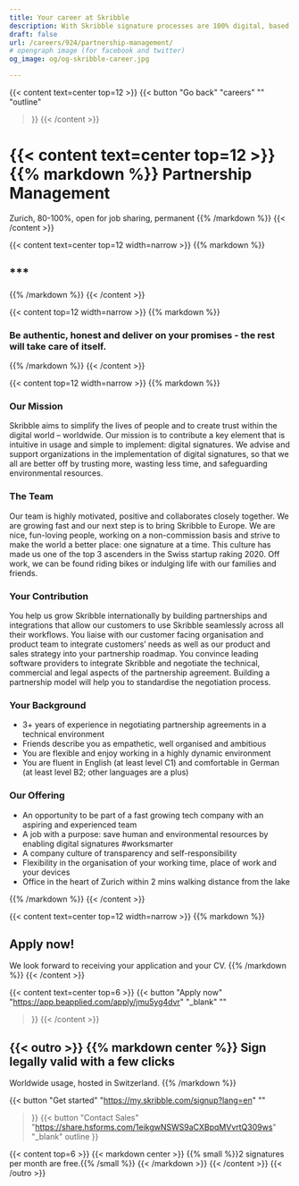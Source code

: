 ```yaml
---
title: Your career at Skribble
description: With Skribble signature processes are 100% digital, based on the qualified electronic signature “QES” - the e-signature, which is equivalent to your hand-written signature according to Swiss and EU law.
draft: false
url: /careers/924/partnership-management/
# opengraph image (for facebook and twitter)
og_image: og/og-skribble-career.jpg

---
```


{{< content text=center top=12 >}}
{{< button
  "Go back"
  "careers"
  ""
  "outline"
>}}
{{< /content >}}

{{< content text=center top=12 >}}
{{% markdown %}}
Partnership Management
===============
Zurich, 80-100%, open for job sharing, permanent
{{% /markdown %}}
{{< /content >}}

{{< content text=center top=12 width=narrow >}}
{{% markdown %}}
## ***
{{% /markdown %}}
{{< /content >}}

{{< content top=12 width=narrow >}}
{{% markdown %}}
### Be authentic, honest and deliver on your promises - the rest will take care of itself.
{{% /markdown %}}
{{< /content >}}

{{< content top=12 width=narrow >}}
{{% markdown %}}
### Our Mission
Skribble aims to simplify the lives of people and to create trust within the digital world – worldwide. Our mission is to contribute a key element that is intuitive in usage and simple to implement: digital signatures. We advise and support organizations in the implementation of digital signatures, so that we all are better off by trusting more, wasting less time, and safeguarding environmental resources.
### The Team
Our team is highly motivated, positive and collaborates closely together. We are growing fast and our next step is to bring Skribble to Europe. We are nice, fun-loving people, working on a non-commission basis and strive to make the world a better place: one signature at a time. This culture has made us one of the top 3 ascenders in the Swiss startup raking 2020. Off work, we can be found riding bikes or indulging life with our families and friends.
### Your Contribution
You help us grow Skribble internationally by building partnerships and integrations that allow our customers to use Skribble seamlessly across all their workflows. You liaise with our customer facing organisation and product team to integrate customers’ needs as well as our product and sales strategy into your partnership roadmap. You convince leading software providers to integrate Skribble and negotiate the technical, commercial and legal aspects of the partnership agreement. Building a partnership model will help you to standardise the negotiation process.
### Your Background
- 3+ years of experience in negotiating partnership agreements in a technical environment 
- Friends describe you as empathetic, well organised and ambitious
- You are flexible and enjoy working in a highly dynamic environment
- You are fluent in English (at least level C1) and comfortable in German (at least level B2; other languages are a plus)

### Our Offering
- An opportunity to be part of a fast growing tech company with an aspiring and experienced team
- A job with a purpose: save human and environmental resources by enabling digital signatures #worksmarter
- A company culture of transparency and self-responsibility
- Flexibility in the organisation of your working time, place of work and your devices
- Office in the heart of Zurich within 2 mins walking distance from the lake

{{% /markdown %}}
{{< /content >}}

{{< content text=center top=12 width=narrow >}}
{{% markdown %}}
## Apply now!
We look forward to receiving your application and your CV.
{{% /markdown %}}
{{< /content >}}

{{< content text=center top=6 >}}
{{< button
  "Apply now"
  "https://app.beapplied.com/apply/jmu5yg4dvr"
  "_blank"
  ""
>}}
{{< /content >}}

[//]: # (--------------------------------------------------------------------------------------------------------------)

{{< outro >}}
{{% markdown center %}}
Sign legally valid with 
a few clicks
---
Worldwide usage, hosted in Switzerland.
{{% /markdown %}}

{{< button
  "Get started"
  "https://my.skribble.com/signup?lang=en"
  ""
>}}
{{< button
  "Contact Sales"
  "https://share.hsforms.com/1eikgwNSWS9aCXBpqMVvrtQ309ws"
  "_blank"
  outline
>}}

{{< content top=6 >}}
{{< markdown center >}}
{{% small %}}2 signatures per month are free.{{% /small %}} 
{{< /markdown >}}
{{< /content >}}
{{< /outro >}}
